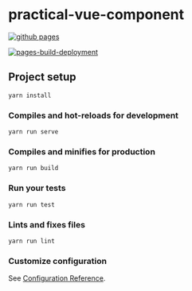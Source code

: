 # practical-vue-component

[![github pages](https://github.com/curder/practical-vue-component-src/actions/workflows/build-docs.yml/badge.svg?branch=master)](https://github.com/curder/practical-vue-component-src/actions/workflows/build-docs.yml)

[![pages-build-deployment](https://github.com/curder/practical-vue-component-src/actions/workflows/pages/pages-build-deployment/badge.svg?branch=gh-pages)](https://github.com/curder/practical-vue-component-src/actions/workflows/pages/pages-build-deployment)

## Project setup

```
yarn install
```

### Compiles and hot-reloads for development

```
yarn run serve
```

### Compiles and minifies for production

```
yarn run build
```

### Run your tests

```
yarn run test
```

### Lints and fixes files

```
yarn run lint
```

### Customize configuration

See [Configuration Reference](https://cli.vuejs.org/config/).
